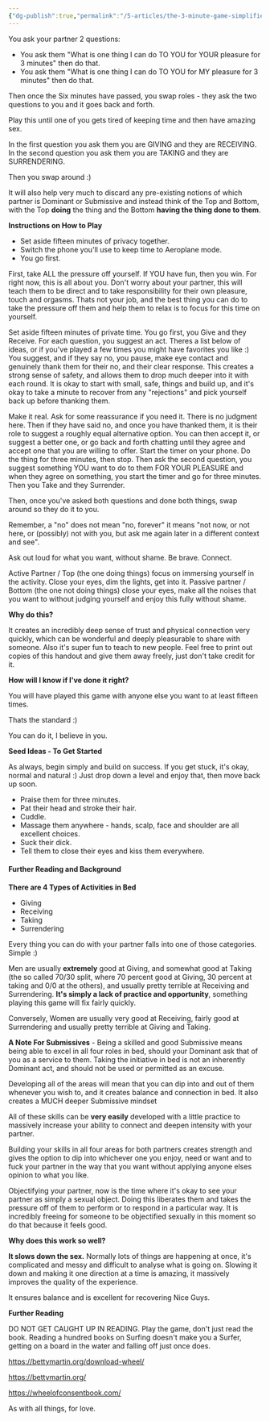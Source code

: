 ```yaml
---
{"dg-publish":true,"permalink":"/5-articles/the-3-minute-game-simplified/"}
---
```



You ask your partner 2 questions:

- You ask them "What is one thing I can do TO YOU for YOUR pleasure for 3 minutes" then do that.
- You ask them "What is one thing I can do TO YOU for MY pleasure for 3 minutes" then do that.

Then once the Six minutes have passed, you swap roles - they ask the two questions to you and it goes back and forth.

Play this until one of you gets tired of keeping time and then have amazing sex.

In the first question you ask them you are GIVING and they are RECEIVING.
In the second question you ask them you are TAKING and they are SURRENDERING.

Then you swap around :)

It will also help very much to discard any pre-existing notions of which partner is Dominant or Submissive and instead think of the Top and Bottom, with the Top **doing** the thing and the Bottom **having the thing done to them**.

**Instructions on How to Play**

- Set aside fifteen minutes of privacy together.
- Switch the phone you'll use to keep time to Aeroplane mode.
- You go first.

First, take ALL the pressure off yourself. If YOU have fun, then you win. For right now, this is all about you. Don't worry about your partner, this will teach them to be direct and to take responsibility for their own pleasure, touch and orgasms. Thats not your job, and the best thing you can do to take the pressure off them and help them to relax is to focus for this time on yourself.

Set aside fifteen minutes of private time. You go first, you Give and they Receive. For each question, you suggest an act. Theres a list below of ideas, or if you've played a few times you might have favorites you like :) You suggest, and if they say no, you pause, make eye contact and genuinely thank them for their no, and their clear response. This creates a strong sense of safety, and allows them to drop much deeper into it with each round. It is okay to start with small, safe, things and build up, and it's okay to take a minute to recover from any "rejections" and pick yourself back up before thanking them. 

Make it real. Ask for some reassurance if you need it. There is no judgment here. Then if they have said no, and once you have thanked them, it is their role to suggest a roughly equal alternative option. You can then accept it, or suggest a better one, or go back and forth chatting until they agree and accept one that you are willing to
offer. Start the timer on your phone. Do the thing for three minutes, then stop. Then ask the second question, you suggest something YOU want to do to them FOR YOUR PLEASURE and when they agree on something, you start the timer and go for three minutes. Then you Take and they Surrender.

Then, once you've asked both questions and done both things, swap around so they do it to you.

Remember, a "no" does not mean "no, forever" it means "not now, or not here, or (possibly) not with you, but ask me again later in a different context and see".

Ask out loud for what you want, without shame. Be brave. Connect.

Active Partner / Top (the one doing things) focus on immersing yourself in the activity. Close your eyes, dim the lights, get into it. Passive partner / Bottom (the one not doing things) close your eyes, make all the noises that you want to without judging yourself and enjoy this fully without shame.

**Why do this?**

It creates an incredibly deep sense of trust and physical connection very quickly, which can be wonderful and deeply pleasurable to share with someone. Also it's super fun to teach to new people. Feel free to print out copies of this handout and give them away freely, just don't take credit for it.

**How will I know if I've done it right?**

You will have played this game with anyone else you want to at least fifteen times.

Thats the standard :)

You can do it, I believe in you.

**Seed Ideas - To Get Started**

As always, begin simply and build on success. If you get stuck, it's okay, normal and natural :) Just drop down a level and enjoy that, then move back up soon.

- Praise them for three minutes.
- Pat their head and stroke their hair.
- Cuddle.
- Massage them anywhere - hands, scalp, face and shoulder are all excellent choices.
- Suck their dick.
- Tell them to close their eyes and kiss them everywhere.

#### Further Reading and Background

**There are 4 Types of Activities in Bed**

- Giving
- Receiving
- Taking
- Surrendering

Every thing you can do with your partner falls into one of those categories. Simple :)

Men are usually **extremely** good at Giving, and somewhat good at Taking (the so called 70/30 split, where 70 percent good at Giving, 30 percent at taking and 0/0 at the others), and usually pretty terrible at Receiving and Surrendering. **It's simply a lack of practice and opportunity**, something playing this game will fix fairly quickly.

Conversely, Women are usually very good at Receiving, fairly good at Surrendering and usually pretty terrible at Giving and Taking.

**A Note For Submissives** - Being a skilled and good Submissive means being able to excel in all four roles in bed, should your Dominant ask that of you as a service to them. Taking the initiative in bed is not an inherently Dominant act, and should not be used or permitted as an excuse.

Developing all of the areas will mean that you can dip into and out of them whenever you wish to, and it creates balance and connection in bed. It also creates a MUCH deeper Submissive mindset 

All of these skills can be **very easily** developed with a little practice to massively increase your ability to connect and deepen intensity with your partner.

Building your skills in all four areas for both partners creates strength and gives the option to dip into whichever one you enjoy, need or want and to fuck your partner in the way that you want without applying anyone elses opinion to what you like.

Objectifying your partner, now is the time where it's okay to see your partner as simply a sexual object. Doing this liberates them and takes the pressure off of them to perform or to respond in a particular way. It is incredibly freeing for someone to be objectified sexually in this moment so do that because it feels good.

**Why does this work so well?**

**It slows down the sex.** Normally lots of things are happening at once, it's complicated and messy and difficult to analyse what is going on. Slowing it down and making it one direction at a time is amazing, it massively improves the quality of the experience.

It ensures balance and is excellent for recovering Nice Guys.

**Further Reading**

DO NOT GET CAUGHT UP IN READING. Play the game, don't just read the book. Reading a hundred books on Surfing doesn't make you a Surfer, getting on a board in the water and falling off just once does.

https://bettymartin.org/download-wheel/

https://bettymartin.org/

https://wheelofconsentbook.com/

As with all things, for love.


